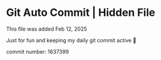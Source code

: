 # Git Auto Commit | Hidden File

This file was added Feb 12, 2025

Just for fun and keeping my daily git commit active 🤪

commit number: 1637399
